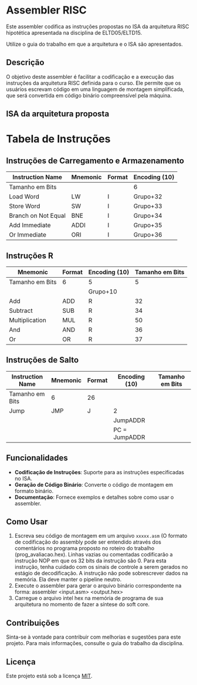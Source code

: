 # Assembler RISC

Este assembler codifica as instruções propostas no ISA da arquitetura RISC hipotética apresentada na disciplina de ELTD05/ELTD15. 

Utilize o guia do trabalho em que a arquitetura e o ISA são apresentados.

## Descrição

O objetivo deste assembler é facilitar a codificação e a execução das instruções da arquitetura RISC definida para o curso. Ele permite que os usuários escrevam código em uma linguagem de montagem simplificada, que será convertida em código binário compreensível pela máquina.



## ISA da arquitetura proposta

# Tabela de Instruções

## Instruções de Carregamento e Armazenamento

| Instruction Name               | Mnemonic | Format | Encoding (10)                    |
|--------------------------------|----------|--------|----------------------------------|
| Tamanho em Bits                |          |        | 6        | 5  | 5  | 16          |
| Load Word                      | LW       | I      | Grupo+32 | rs | rt | offset      | R[rt]=M[R[rs]+SignExtImm] |
| Store Word                     | SW       | I      | Grupo+33 | rs | rt | offset      | M[R[rs]+SignExtImm]=R[rt]  |
| Branch on Not Equal            | BNE      | I      | Grupo+34 | rs | rt | offset      | if(R[rs] != R[rt]) PC = PC + 4 + offset |
| Add Immediate                  | ADDI     | I      | Grupo+35 | rs | rt | offset      | R[rt]=R[rs]+SignExtImm |
| Or Immediate                   | ORI      | I      | Grupo+36 | rs | rt | offset      | R[rt]=R[rs] | SignExtImm|


## Instruções R

| Mnemonic      | Format | Encoding (10) | Tamanho em Bits |
|---------------|--------|----------------|------------------|
| Tamanho em Bits | 6 | 5 | 5 | 5 | 5 | 6 |
|                |        | Grupo+10       |                  |
| Add           | ADD    | R      | 32             |
| Subtract      | SUB    | R      | 34             |
| Multiplication | MUL   | R      | 50             |
| And           | AND    | R      | 36             |
| Or            | OR     | R      | 37             |

## Instruções de Salto

| Instruction Name               | Mnemonic | Format | Encoding (10) | Tamanho em Bits |
|--------------------------------|----------|--------|----------------|------------------|
| Tamanho em Bits                | 6 | 26             |                  |
| Jump                           | JMP      | J      | 2              |
|                                |          |        | JumpADDR       |
|                                |          |        | PC = JumpADDR  |



## Funcionalidades

- **Codificação de Instruções**: Suporte para as instruções especificadas no ISA.
- **Geração de Código Binário**: Converte o código de montagem em formato binário.
- **Documentação**: Fornece exemplos e detalhes sobre como usar o assembler.

## Como Usar

1. Escreva seu código de montagem em um  arquivo `xxxxx.asm` (O formato de codificação do assembly pode ser entendido através dos comentários no programa proposto no roteiro do trabalho (prog_avaliacao.hex). Linhas vazias ou comentadas codificarão a instrução NOP em que os 32 bits da instrução são 0. Para esta instrução, tenha cuidado com os sinais de controle a serem gerados no estágio de decodificação. A instrução não pode sobrescrever dados na memória. Ela deve manter o pipeline neutro.
2. Execute o assembler para gerar o arquivo binário correspondente na forma: assembler <input.asm> <grupo> <output.hex>
3. Carregue o arquivo intel hex na memória de programa de sua arquitetura no momento de fazer a síntese do soft core.

## Contribuições

Sinta-se à vontade para contribuir com melhorias e sugestões para este projeto. Para mais informações, consulte o guia do trabalho da disciplina.

## Licença

Este projeto está sob a licença [MIT](LICENSE).

